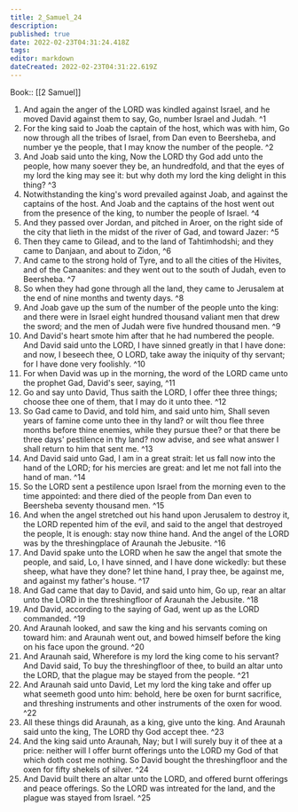 ```yaml
---
title: 2_Samuel_24
description: 
published: true
date: 2022-02-23T04:31:24.418Z
tags: 
editor: markdown
dateCreated: 2022-02-23T04:31:22.619Z
---
```


 Book:: [[2 Samuel]]
 1. And again the anger of the LORD was kindled against Israel, and he moved David against them to say, Go, number Israel and Judah. ^1
 2. For the king said to Joab the captain of the host, which was with him, Go now through all the tribes of Israel, from Dan even to Beersheba, and number ye the people, that I may know the number of the people. ^2
 3. And Joab said unto the king, Now the LORD thy God add unto the people, how many soever they be, an hundredfold, and that the eyes of my lord the king may see it: but why doth my lord the king delight in this thing? ^3
 4. Notwithstanding the king's word prevailed against Joab, and against the captains of the host. And Joab and the captains of the host went out from the presence of the king, to number the people of Israel. ^4
 5. And they passed over Jordan, and pitched in Aroer, on the right side of the city that lieth in the midst of the river of Gad, and toward Jazer: ^5
 6. Then they came to Gilead, and to the land of Tahtimhodshi; and they came to Danjaan, and about to Zidon, ^6
 7. And came to the strong hold of Tyre, and to all the cities of the Hivites, and of the Canaanites: and they went out to the south of Judah, even to Beersheba. ^7
 8. So when they had gone through all the land, they came to Jerusalem at the end of nine months and twenty days. ^8
 9. And Joab gave up the sum of the number of the people unto the king: and there were in Israel eight hundred thousand valiant men that drew the sword; and the men of Judah were five hundred thousand men. ^9
 10. And David's heart smote him after that he had numbered the people. And David said unto the LORD, I have sinned greatly in that I have done: and now, I beseech thee, O LORD, take away the iniquity of thy servant; for I have done very foolishly. ^10
 11. For when David was up in the morning, the word of the LORD came unto the prophet Gad, David's seer, saying, ^11
 12. Go and say unto David, Thus saith the LORD, I offer thee three things; choose thee one of them, that I may do it unto thee. ^12
 13. So Gad came to David, and told him, and said unto him, Shall seven years of famine come unto thee in thy land? or wilt thou flee three months before thine enemies, while they pursue thee? or that there be three days' pestilence in thy land? now advise, and see what answer I shall return to him that sent me. ^13
 14. And David said unto Gad, I am in a great strait: let us fall now into the hand of the LORD; for his mercies are great: and let me not fall into the hand of man. ^14
 15. So the LORD sent a pestilence upon Israel from the morning even to the time appointed: and there died of the people from Dan even to Beersheba seventy thousand men. ^15
 16. And when the angel stretched out his hand upon Jerusalem to destroy it, the LORD repented him of the evil, and said to the angel that destroyed the people, It is enough: stay now thine hand. And the angel of the LORD was by the threshingplace of Araunah the Jebusite. ^16
 17. And David spake unto the LORD when he saw the angel that smote the people, and said, Lo, I have sinned, and I have done wickedly: but these sheep, what have they done? let thine hand, I pray thee, be against me, and against my father's house. ^17
 18. And Gad came that day to David, and said unto him, Go up, rear an altar unto the LORD in the threshingfloor of Araunah the Jebusite. ^18
 19. And David, according to the saying of Gad, went up as the LORD commanded. ^19
 20. And Araunah looked, and saw the king and his servants coming on toward him: and Araunah went out, and bowed himself before the king on his face upon the ground. ^20
 21. And Araunah said, Wherefore is my lord the king come to his servant? And David said, To buy the threshingfloor of thee, to build an altar unto the LORD, that the plague may be stayed from the people. ^21
 22. And Araunah said unto David, Let my lord the king take and offer up what seemeth good unto him: behold, here be oxen for burnt sacrifice, and threshing instruments and other instruments of the oxen for wood. ^22
 23. All these things did Araunah, as a king, give unto the king. And Araunah said unto the king, The LORD thy God accept thee. ^23
 24. And the king said unto Araunah, Nay; but I will surely buy it of thee at a price: neither will I offer burnt offerings unto the LORD my God of that which doth cost me nothing. So David bought the threshingfloor and the oxen for fifty shekels of silver. ^24
 25. And David built there an altar unto the LORD, and offered burnt offerings and peace offerings. So the LORD was intreated for the land, and the plague was stayed from Israel. ^25
